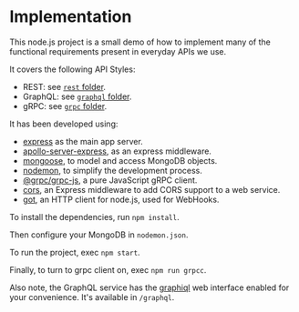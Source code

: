 # Implementation
This node.js project is a small demo of how to implement many of the functional requirements present in everyday APIs we use.

It covers the following API Styles:

* REST: see [`rest` folder](./rest/).
* GraphQL: see [`graphql` folder](./graphql/).
* gRPC: see [`grpc` folder](./grpc/).

It has been developed using:

* [express](https://github.com/expressjs/expressjs.com) as the main app server.
* [apollo-server-express](https://github.com/apollographql/apollo-server), as an express middleware.
* [mongoose](https://github.com/Automattic/mongoose), to model and access MongoDB objects.
* [nodemon](https://nodemon.io/), to simplify the development process.
* [@grpc/grpc-js](https://github.com/grpc/grpc-node/tree/master/packages/grpc-js), a pure JavaScript gRPC client.
* [cors](https://github.com/expressjs/cors), an Express middleware to add CORS support to a web service.
* [got](https://github.com/sindresorhus/got), an HTTP client for node.js, used for WebHooks.

To install the dependencies, run `npm install`.

Then configure your MongoDB in `nodemon.json`.

To run the project, exec `npm start`.

Finally, to turn to grpc client on, exec `npm run grpcc`.

Also note, the GraphQL service has the [graphiql](https://github.com/graphql/graphiql) web interface enabled for your convenience. It's available in `/graphql`.
